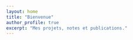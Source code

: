 ```yaml
---
layout: home
title: "Bienvenue"
author_profile: true
excerpt: "Mes projets, notes et publications."
---
```

